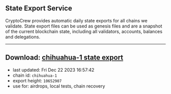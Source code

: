 ## State Export Service
CryptoCrew provides automatic daily state exports for all chains we validate. State export files can be used as genesis files and are a snapshot of the current blockchain state, including all validators, accounts, balances and delegations.

---
**Download: [chihuahua-1 state export](https://dl.ccvalidators.com/SERVICE/chihuahua/chihuahua-1_export_10652907.json)**
---

- last updated: Fri Dec 22 2023 16:57:42
- chain id: `chihuahua-1`
- export height: `10652907`
- use for: airdrops, local tests, chain recovery
